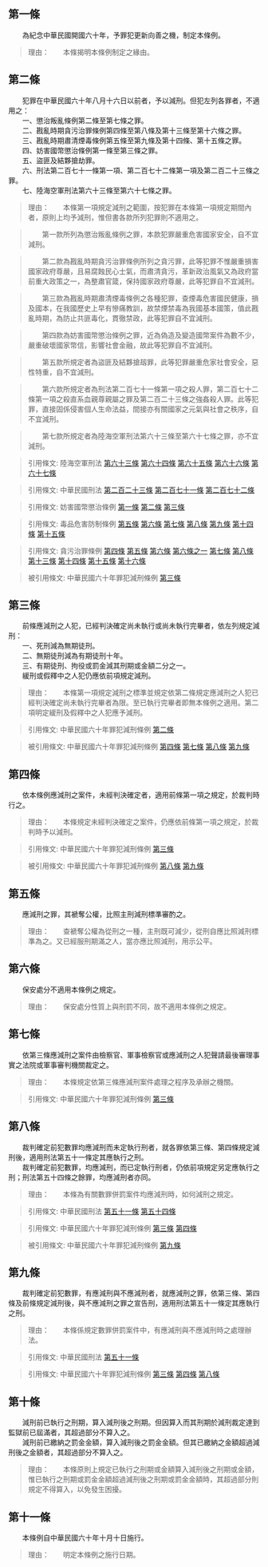 第一條 
-------
　　為紀念中華民國開國六十年，予罪犯更新向善之機，制定本條例。  
> 理由：　　本條揭明本條例制定之緣由。



第二條 
-------
　　犯罪在中華民國六十年八月十六日以前者，予以減刑。但犯左列各罪者，不適用之：  
　　一、懲治叛亂條例第二條至第七條之罪。  
　　二、戡亂時期貪污治罪條例第四條至第八條及第十三條至第十六條之罪。  
　　三、戡亂時期肅清煙毒條例第五條至第九條及第十四條、第十五條之罪。  
　　四、妨害國幣懲治條例第一條至第三條之罪。  
　　五、盜匪及結夥搶劫罪。  
　　六、刑法第二百七十一條第一項、第二百七十二條第一項及第二百二十三條之罪。  
　　七、陸海空軍刑法第六十三條至第六十七條之罪。  
> 理由：　　本條第一項規定減刑之範圍，按犯罪在本條第一項規定期間內者，原則上均予減刑，惟但書各款所列犯罪則不適用之。

> 　　第一款所列為懲治叛亂條例之罪，本款犯罪嚴重危害國家安全，自不宜減刑。

> 　　第二款為戡亂時期貪污治罪條例所列之貪污罪，此等犯罪不惟嚴重損害國家政府尊嚴，且易腐蝕民心士氣，而肅清貪污，革新政治風氣又為政府當前重大政策之一，為整肅官箴，保持國家政府尊嚴，此等犯罪自不宜減刑。

> 　　第三款為戡亂時期肅清煙毒條例之各種犯罪，查煙毒危害國民健康，損及國本，在我國歷史上早有慘痛教訓，故禁煙禁毒為我國基本國策，值此戡亂時期，為防止共匪毒化，貫徹禁政，此等犯罪自不宜減刑。

> 　　第四款為妨害國幣懲治條例之罪，近為偽造及變造國幣案件為數不少，嚴重破壞國家幣信，影響社會金融，故此等犯罪自不宜減刑。

> 　　第五款所規定者為盜匪及結夥搶刼罪，此等犯罪嚴重危家社會安全，惡性特重，自不宜減刑。

> 　　第六款所規定者為刑法第二百七十一條第一項之殺人罪，第二百七十二條第一項之殺直系血親尊親屬之罪及第二百二十三條之強姦殺人罪。此等犯罪，直接固係侵害個人生命法益，間接亦有關國家之元氣與社會之秩序，自不宜減刑。

> 　　第七款所規定者為陸海空軍刑法第六十三條至第六十七條之罪，亦不宜減刑。

> 引用條文: 陸海空軍刑法 [第六十三條](../../國防退輔/軍事審判/陸海空軍刑法.md#第六十三條-妨害軍事電磁紀錄正確罪) [第六十四條](../../國防退輔/軍事審判/陸海空軍刑法.md#第六十四條-竊取或侵占械彈罪) [第六十五條](../../國防退輔/軍事審判/陸海空軍刑法.md#第六十五條-違法製造販賣軍火罪) [第六十六條](../../國防退輔/軍事審判/陸海空軍刑法.md#第六十六條-為虛偽命令通報罪) [第六十七條](../../國防退輔/軍事審判/陸海空軍刑法.md#第六十七條-對衛兵哨兵施暴脅迫罪)

> 引用條文: 中華民國刑法 [第二百二十三條](../../法務/刑事/中華民國刑法.md#第二百二十三條-) [第二百七十一條](../../法務/刑事/中華民國刑法.md#第二百七十一條-) [第二百七十二條](../../法務/刑事/中華民國刑法.md#第二百七十二條-)

> 引用條文: 妨害國幣懲治條例 [第一條](../../法務/刑事/妨害國幣懲治條例.md#第一條-) [第二條](../../法務/刑事/妨害國幣懲治條例.md#第二條-) [第三條](../../法務/刑事/妨害國幣懲治條例.md#第三條-)

> 引用條文: 毒品危害防制條例 [第五條](../../法務/保護業務/毒品危害防制條例.md#第五條-) [第六條](../../法務/保護業務/毒品危害防制條例.md#第六條-) [第七條](../../法務/保護業務/毒品危害防制條例.md#第七條-) [第八條](../../法務/保護業務/毒品危害防制條例.md#第八條-) [第九條](../../法務/保護業務/毒品危害防制條例.md#第九條-) [第十四條](../../法務/保護業務/毒品危害防制條例.md#第十四條-) [第十五條](../../法務/保護業務/毒品危害防制條例.md#第十五條-)

> 引用條文: 貪污治罪條例 [第四條](../../法務/刑事/貪污治罪條例.md#第四條-) [第五條](../../法務/刑事/貪污治罪條例.md#第五條-) [第六條](../../法務/刑事/貪污治罪條例.md#第六條-) [第六條之一](../../法務/刑事/貪污治罪條例.md#第六條之一) [第七條](../../法務/刑事/貪污治罪條例.md#第七條-) [第八條](../../法務/刑事/貪污治罪條例.md#第八條-) [第十三條](../../法務/刑事/貪污治罪條例.md#第十三條-) [第十四條](../../法務/刑事/貪污治罪條例.md#第十四條-) [第十五條](../../法務/刑事/貪污治罪條例.md#第十五條-) [第十六條](../../法務/刑事/貪污治罪條例.md#第十六條-)

> 被引用條文: 中華民國六十年罪犯減刑條例 [第三條](../../法務/檢察事務/中華民國六十年罪犯減刑條例.md#第三條-)



第三條 
-------
　　前條應減刑之人犯，已經判決確定尚未執行或尚未執行完畢者，依左列規定減刑：  
　　一、死刑減為無期徒刑。  
　　二、無期徒刑減為有期徒刑十年。  
　　三、有期徒刑、拘役或罰金減其刑期或金額二分之一。  
　　緩刑或假釋中之人犯仍應依前項規定減刑。  
> 理由：　　本條第一項規定減刑之標準並規定依第二條規定應減刑之人犯已經判決確定尚未執行完畢者為限。至已執行完畢者即無本條例之適用。第二項明定緩刑及假釋中之人犯應予減刑。

> 引用條文: 中華民國六十年罪犯減刑條例 [第二條](../../法務/檢察事務/中華民國六十年罪犯減刑條例.md#第二條-)

> 被引用條文: 中華民國六十年罪犯減刑條例 [第四條](../../法務/檢察事務/中華民國六十年罪犯減刑條例.md#第四條-) [第七條](../../法務/檢察事務/中華民國六十年罪犯減刑條例.md#第七條-) [第八條](../../法務/檢察事務/中華民國六十年罪犯減刑條例.md#第八條-) [第九條](../../法務/檢察事務/中華民國六十年罪犯減刑條例.md#第九條-)



第四條 
-------
　　依本條例應減刑之案件，未經判決確定者，適用前條第一項之規定，於裁判時行之。  
> 理由：　　本條規定未經判決確定之案件，仍應依前條第一項之規定，於裁判時予以減刑。

> 引用條文: 中華民國六十年罪犯減刑條例 [第三條](../../法務/檢察事務/中華民國六十年罪犯減刑條例.md#第三條-)

> 被引用條文: 中華民國六十年罪犯減刑條例 [第八條](../../法務/檢察事務/中華民國六十年罪犯減刑條例.md#第八條-) [第九條](../../法務/檢察事務/中華民國六十年罪犯減刑條例.md#第九條-)



第五條 
-------
　　應減刑之罪，其褫奪公權，比照主刑減刑標準審酌之。  
> 理由：　　查褫奪公權為從刑之一種，主刑既可減少，從刑自應比照減刑標準為之。又已經服刑期滿之人，當亦應比照減刑，用示公平。



第六條 
-------
　　保安處分不適用本條例之規定。  
> 理由：　　保安處分性質上與刑罰不同，故不適用本條例之規定。



第七條 
-------
　　依第三條應減刑之案件由檢察官、軍事檢察官或應減刑之人犯聲請最後審理事實之法院或軍事審判機關裁定之。  
> 理由：　　本條規定依第三條應減刑案件處理之程序及承辦之機關。

> 引用條文: 中華民國六十年罪犯減刑條例 [第三條](../../法務/檢察事務/中華民國六十年罪犯減刑條例.md#第三條-)



第八條 
-------
　　裁判確定前犯數罪均應減刑而未定執行刑者，就各罪依第三條、第四條規定減刑後，適用刑法第五十一條定其應執行之刑。  
　　裁判確定前犯數罪，均應減刑，而已定執行刑者，仍依前項規定另定應執行之刑；刑法第五十四條之餘罪，均應減刑者亦同。  
> 理由：　　本條為有關數罪併罰案件均應減刑時，如何減刑之規定。

> 引用條文: 中華民國刑法 [第五十一條](../../法務/刑事/中華民國刑法.md#第五十一條-) [第五十四條](../../法務/刑事/中華民國刑法.md#第五十四條-)

> 引用條文: 中華民國六十年罪犯減刑條例 [第三條](../../法務/檢察事務/中華民國六十年罪犯減刑條例.md#第三條-) [第四條](../../法務/檢察事務/中華民國六十年罪犯減刑條例.md#第四條-)

> 被引用條文: 中華民國六十年罪犯減刑條例 [第九條](../../法務/檢察事務/中華民國六十年罪犯減刑條例.md#第九條-)



第九條 
-------
　　裁判確定前犯數罪，有應減刑與不應減刑者，就應減刑之罪，依第三條、第四條及前條規定減刑後，與不應減刑之罪之宣告刑，適用刑法第五十一條定其應執行之刑。  
> 理由：　　本條係規定數罪併罰案件中，有應減刑與不應減刑時之處理辦法。

> 引用條文: 中華民國刑法 [第五十一條](../../法務/刑事/中華民國刑法.md#第五十一條-)

> 引用條文: 中華民國六十年罪犯減刑條例 [第三條](../../法務/檢察事務/中華民國六十年罪犯減刑條例.md#第三條-) [第四條](../../法務/檢察事務/中華民國六十年罪犯減刑條例.md#第四條-) [第八條](../../法務/檢察事務/中華民國六十年罪犯減刑條例.md#第八條-)



第十條 
-------
　　減刑前已執行之刑期，算入減刑後之刑期。但因算入而其刑期於減刑裁定達到監獄前已屆滿者，其超過部分不算入之。  
　　減刑前已繳納之罰金金額，算入減刑後之罰金金額。但其已繳納之金額超過減刑後之金額者，其超過部分不算入之。  
> 理由：　　本條原則上規定已執行之刑期或金額算入減刑後之刑期或金額，惟已執行之刑期或罰金金額超過減刑後之刑期或罰金金額時，其超過部分則規定不得算入，以免發生困擾。



第十一條 
---------
　　本條例自中華民國六十年十月十日施行。  
> 理由：　　明定本條例之施行日期。